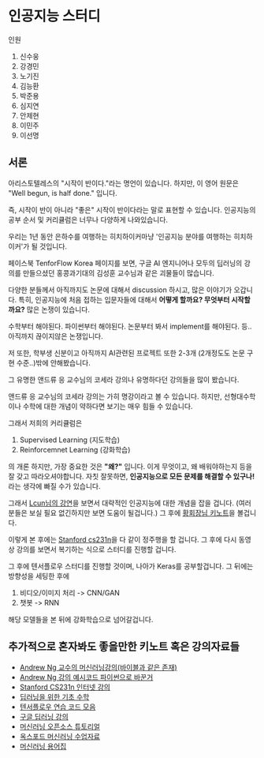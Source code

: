 # 인공지능 스터디 

인원

1. 신수웅
2. 강경민
3. 노기진
4. 김능환
5. 박준용
6. 심지연
7. 안제현
8. 이민주
9. 이선명

## 서론

아리스토텔레스의 "시작이 반이다."라는 명언이 있습니다.
하지만, 이 영어 원문은 "Well begun, is half done." 입니다. 

즉, 시작이 반이 아니라 "좋은" 시작이 반이다라는 말로 표현할 수 있습니다.
인공지능의 공부 순서 및 커리큘럼은 너무나 다양하게 나와있습니다.

우리는 1년 동안 은하수를 여행하는 히치하이커마냥 '인공지능 분야를 여행하는 히치하이커'가 될 것입니다. 

페이스북 TenforFlow Korea 페이지를 보면, 구글 AI 엔지니어나 모두의 딥러닝의 강의를 만들으셨던 홍콩과기대의 김성훈 교수님과 같은 괴물들이 많습니다.

다양한 분들께서 아직까지도 논문에 대해서 discussion 하시고, 많은 이야기가 오갑니다.
특히, 인공지능에 처음 접하는 입문자들에 대해서 **어떻게 할까요? 무엇부터 시작할까요?**
많은 논쟁이 있습니다. 

수학부터 해야된다. 파이썬부터 해야된다. 논문부터 봐서 implement를 해야된다. 등..
아직까지 끊이지않은 논쟁입니다. 

저 또한, 학부생 신분이고 아직까지 AI관련된 프로젝트 또한 2-3개 (2개정도도 논문 구현 수준..)밖에 안해봤습니다.

그 유명한 앤드류 응 교수님의 코세라 강의나 유명하다던 강의들을 많이 봤습니다.

앤드류 응 교수님의 코세라 강의는 가히 명강이라고 볼 수 있습니다. 
하지만, 선형대수학이나 수학에 대한 개념이 약하다면 보기는 매우 힘들 수 있습니다.

그래서 저희의 커리큘럼은 

1. Supervised Learning (지도학습)
2. Reinforcemnet Learning (강화학습)

의 개론 하지만, 가장 중요한 것은 **"왜?"** 입니다. 이게 무엇이고, 왜 배워야하는지 등을 
잘 갖고 따라오셔야합니다. 자칫 잘못하면, **인공지능으로 모든 문제를 해결할 수 있구나!** 라는 생각에 빠질 수가 있습니다. 

그래서 [Lcun님의 강연](https://www.youtube.com/watch?v=_1Cyyt-4-n8)을 보면서 
대략적인 인공지능에 대한 개념을 잡을 겁니다. (여러분들은 보실 필요 없긴하지만 보면 도움이 될겁니다.) 그 후에 [황회장님 키노트](https://www.youtube.com/watch?v=npzRyTimcZo&t=6209s)을 볼겁니다. 

이렇게 본 후에는 [Stanford cs231n](http://cs231n.github.io)을 다 같이 정주행을 할 겁니다. 그 후에 다시 동영상 강의를 보면서 복기하는 식으로 스터디를 진행할 겁니다.

그 후에 텐서플로우 스터디를 진행할 것이며, 나아가 Keras를 공부할겁니다. 
그 뒤에는 방향성을 세팅한 후에 
1. 비디오/이미지 처리 -> CNN/GAN 
2. 챗봇 -> RNN 

해당 모델들을 본 뒤에 강화학습으로 넘어갈겁니다.

## 추가적으로 혼자봐도 좋을만한 키노트 혹은 강의자료들
- [Andrew Ng 교수의 머신러닝강의(바이블과 같은 존재)](https://click.linksynergy.com/deeplink?id=nbJH6*TrzAA&mid=40328&murl=https%3A%2F%2Fwww.coursera.org%2Flearn%2Fmachine-learning)
- [Andrew Ng 강의 예시코드 파이썬으로 바꾼거](https://github.com/kaleko/CourseraML)
- [Stanford CS231n 인터넷 강의](https://www.youtube.com/playlist?list=PL3FW7Lu3i5JvHM8ljYj-zLfQRF3EO8sYv)
- [딥러닝을 위한 기초 수학](https://www.slideshare.net/theeluwin/ss-69596991)
- [텐서플로우 연습 코드 모음](https://github.com/golbin/TensorFlow-Tutorials)
- [구글 딥러닝 강의](https://www.udacity.com/course/deep-learning--ud730)
- [머신러닝 오픈소스 튜토리얼](https://scikit-learn.org/stable/tutorial/)
- [옥스포드 머신러닝 수업자료](https://www.cs.ox.ac.uk/people/nando.defreitas/machinelearning/)
- [머신러닝 용어집](https://developers.google.com/machine-learning/glossary/?hl=ko)
